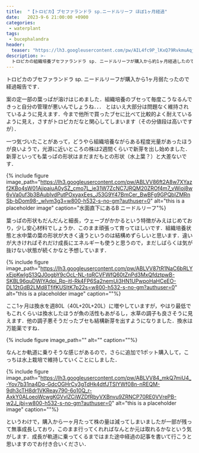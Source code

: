 ```yaml
---
title:  "【トロピカ】ブセファランドラ sp.ニードルリーフ ほぼ1ヶ月経過"
date:   2023-9-6 21:00:00 +0900
categories: 
 - waterplant
tags:
 - bucephalandra
header:
  teaser: "https://lh3.googleusercontent.com/pw/AIL4fc9P_lKxQ79RvkmuAqjy8wM6K6k9atJLGdJI_abglFUU7cA8wo5cIW9tx-dStEQuR61GNkPDIzxquE53DiDzZcBUwPWJS9K1IhIB7R9KGaYRSs-hWXk"
description: >-
  トロピカの組織培養ブセファランドラ sp. ニードルリーフが購入から約1ヶ月経過したので経過報告．
---
```


トロピカのブセファランドラ sp. ニードルリーフが購入から1ヶ月弱たったので経過報告です．

案の定一部の葉っぱが溶けはじめました．組織培養のブセって毎度こうなるんできっと自分の管理が悪いんでしょうね．．． とはいえ大部分は問題なく維持されているように見えます．今まで他所で買ったブセに比べて比較的よく耐えているように見え，さすがトロピカだなと関心してしまいます（その分値段は高いですが）．

一つ気づいたことがあって，どうやら組織培養ながらある程度光量があったほうが良いようで，光源に近いところの株は2週間くらいで新芽を出し始めました．新芽といっても葉っぱの形状はまだまだもとの形状（水上葉？）と大差ないです．

{% include figure image_path="https://lh3.googleusercontent.com/pw/ABLVV86ft2A8w7XYazf2KBo4sW01AjjpaiuA0ySZ_cmo7L_ie31W7ZcNC7JRQM20ZROf4m7_vWioj8w6vVa0uf3b3BAubIvdPutPOxyaxEes_J53G9Y47BmCer_BwBFg9GPQbIZMRnSb-bDom98-_wlvm3g3=w800-h532-s-no-gm?authuser=0" alt="this is a placeholder image" caption="水面直下にあるB ニードルリーフ"%}

葉っぱの形状もだんだんと細長，ウェーブがかかるという特徴がみえはじめており，少し安心材料でしょうか．このまま頑張って育ってほしいです．組織培養状態と水中葉の葉の形状が大きく違うというのは結構めずらしいと思います．違いが大きければそれだけ成長にエネルギーも使うと思うので，まだしばらくは気が抜けない状態が続くかなと予想しています．

{% include figure image_path="https://lh3.googleusercontent.com/pw/ABLVV87tR1NaC6bRLYxEjpKwIgS13QJ0ogbY9cOcL-NL-tqRCVFWfQ60tZnPd3MxQfdztpwB-SKBL96quDWlYAdpi_Rp-itl-Rk4FP6Sa2nemUi3HN1UPwpoHaHCeEO-DL12tGdB2LMd8TfjfKUSItK7p22s=w800-h532-s-no-gm?authuser=0" alt="this is a placeholder image" caption=""%}

ここ1ヶ月は換水を週80L（40L+20L+20L）に増やしていますが，やはり最低でもこれくらいは換水したほうが魚の活性もあがるし，水草の調子も良さそうに見えます．他の調子悪そうだったブセも結構新芽を出すようになりました．換水は万能薬ですね．

{% include figure image_path="" alt="" caption=""%}

なんとか軌道に乗りそうな感じがあるので，さらに追加で1ポット購入して，こっちは水上栽培で維持していくことにしました．

{% include figure image_path="https://lh3.googleusercontent.com/pw/ABLVV84_mkQ7miU4_-Yov7b31na4Dq-GdcOGHrCy3gTdHk4dtfJTSlYWf08n-nREQM-9dh3cTH8dr1VKReay790-6o10Q_r-AxkY0ALoeoWcwgKGVvIZCiWZDfRbyVXBnvu9ZRNCP70RE0VVrePB-w2J_jbj=w800-h532-s-no-gm?authuser=0" alt="this is a placeholder image" caption=""%}

というわけで，購入から一ヶ月たって株の量は減ってしまいましたが一部が残って無事成長しており，このまま行ってくれればなんとか元は取れるかなという気がします．成長が軌道に乗ってくるまではまた途中経過の記事を書いて行こうと思いますのでお付き合いください．